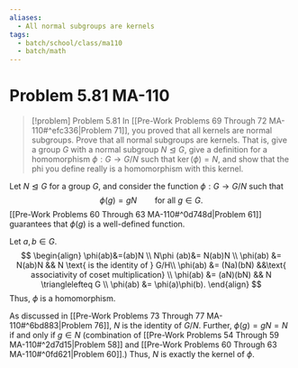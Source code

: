 ```yaml
---
aliases:
  - All normal subgroups are kernels
tags:
  - batch/school/class/ma110
  - batch/math
---
```

# Problem 5.81 MA-110

> [!problem] Problem 5.81
>     In [[Pre-Work Problems 69 Through 72 MA-110#^efc336|Problem 71]], you proved that all kernels are normal subgroups. Prove that all normal subgroups are kernels. That is, give a group $G$ with a normal subgroup $N \trianglelefteq G$, give a definition for a homomorphism $\phi:G\longrightarrow G/N$ such that $\ker(\phi)=N$, and show that the phi you define really is a homomorphism with this kernel.

Let $N\trianglelefteq G$ for a group $G$, and consider the function $\phi:G\longrightarrow G/N$ such that
$$
\phi(g) = gN \qquad \text{for all } g \in  G.
$$
[[Pre-Work Problems 60 Through 63 MA-110#^0d748d|Problem 61]] guarantees that $\phi(g)$ is a well-defined function.

Let $a,b \in G$.
$$
\begin{align}
\phi(ab)&=(ab)N \\
N\phi (ab)&= N(ab)N \\
\phi(ab) &= N(ab)N && N \text{ is the identity of } G/H\\
\phi(ab) &= (Na)(bN) &&\text{ associativity of coset multiplication} \\
\phi(ab) &=  (aN)(bN) && N \trianglelefteq G \\
\phi(ab) &=  \phi(a)\phi(b).
\end{align}
$$
Thus, $\phi$ is a homomorphism.

As discussed in [[Pre-Work Problems 73 Through 77 MA-110#^6bd883|Problem 76]], $N$ is the identity of $G/N$. Further, $\phi(g)=gN=N$ if and only if $g \in N$ (combination of [[Pre-Work Problems 54 Through 59 MA-110#^2d7d15|Problem 58]] and [[Pre-Work Problems 60 Through 63 MA-110#^0fd621|Problem 60]].) Thus, $N$ is exactly the kernel of $\phi.$
